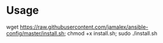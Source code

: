 # Usage

wget https://raw.githubusercontent.com/jamalex/ansible-config/master/install.sh; chmod +x install.sh; sudo ./install.sh

